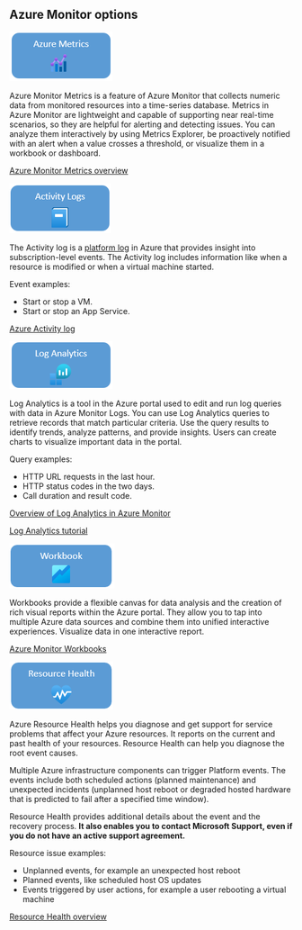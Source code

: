 ## Azure Monitor options

![This image shows the Azure Monitor Metrics icon.](media/azure-metric-icon.png "Azure Monitor Metrics icon")

Azure Monitor Metrics is a feature of Azure Monitor that collects numeric data from monitored resources into a time-series database. Metrics in Azure Monitor are lightweight and capable of supporting near real-time scenarios, so they are helpful for alerting and detecting issues. You can analyze them interactively by using Metrics Explorer, be proactively notified with an alert when a value crosses a threshold, or visualize them in a workbook or dashboard.

[Azure Monitor Metrics overview](https://learn.microsoft.com/azure/azure-monitor/essentials/data-platform-metrics)

![This image shows the Activity Logs icon.](media/activity-logs.png "Activity logs icon")

The Activity log is a [platform log](https://learn.microsoft.com/azure/azure-monitor/essentials/platform-logs-overview) in Azure that provides insight into subscription-level events. The Activity log includes information like when a resource is modified or when a virtual machine started.

Event examples:

- Start or stop a VM.
- Start or stop an App Service.

[Azure Activity log](https://learn.microsoft.com/azure/azure-monitor/essentials/activity-log)

![This image shows the Azure Log Analytics icon.](media/log-analytics-icon.png "Azure Log Analytics icon")

Log Analytics is a tool in the Azure portal used to edit and run log queries with data in Azure Monitor Logs. You can use Log Analytics queries to retrieve records that match particular criteria. Use the query results to identify trends, analyze patterns, and provide insights. Users can create charts to visualize important data in the portal.

Query examples:

- HTTP URL requests in the last hour.
- HTTP status codes in the two days.
- Call duration and result code.

[Overview of Log Analytics in Azure Monitor](https://learn.microsoft.com/azure/azure-monitor/logs/log-analytics-overview)

[Log Analytics tutorial](https://learn.microsoft.com/azure/azure-monitor/logs/log-analytics-tutorial)

![This image shows the Azure Monitor Workbooks icon.](media/workbooks-icon.png "Azure Monitor Workbooks icon")

Workbooks provide a flexible canvas for data analysis and the creation of rich visual reports within the Azure portal. They allow you to tap into multiple Azure data sources and combine them into unified interactive experiences. Visualize data in one interactive report.

[Azure Monitor Workbooks](https://learn.microsoft.com/azure/azure-monitor/visualize/workbooks-overview)

![This image shows the Azure Resource Health icon.](media/resource-health.png "Azure Resource Health icon")

Azure Resource Health helps you diagnose and get support for service problems that affect your Azure resources. It reports on the current and past health of your resources. Resource Health can help you diagnose the root event causes.

Multiple Azure infrastructure components can trigger Platform events. The events include both scheduled actions (planned maintenance) and unexpected incidents (unplanned host reboot or degraded hosted hardware that is predicted to fail after a specified time window).

Resource Health provides additional details about the event and the recovery process. **It also enables you to contact Microsoft Support, even if you do not have an active support agreement.**

Resource issue examples:

- Unplanned events, for example an unexpected host reboot
- Planned events, like scheduled host OS updates
- Events triggered by user actions, for example a user rebooting a virtual machine

[Resource Health overview](https://learn.microsoft.com/azure/service-health/resource-health-overview)
